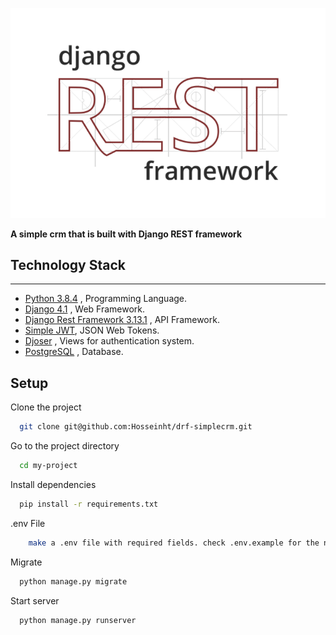 ![Django Rest Framework](backend/static/django_rest_framework.png)

**A simple crm that is built with Django REST framework**

## Technology Stack

***

- [Python 3.8.4](https://www.python.org/) , Programming Language. [](https://img.shields.io/badge/python-3.9-red)
- [Django 4.1](https://docs.djangoproject.com/en/3.2/releases/3.2/) , Web Framework.
- [Django Rest Framework 3.13.1](https://www.django-rest-framework.org/) , API Framework.
- [Simple JWT](https://django-rest-framework-simplejwt.readthedocs.io/en/latest/), JSON Web Tokens.
- [Djoser](https://djoser.readthedocs.io/en/latest/introduction.html) , Views for authentication system.
- [PostgreSQL](https://www.postgresql.org/) , Database.

## Setup

Clone the project

```bash
  git clone git@github.com:Hosseinht/drf-simplecrm.git
```

Go to the project directory

```bash
  cd my-project
```

Install dependencies

```bash
  pip install -r requirements.txt
```

.env File

```bash
    make a .env file with required fields. check .env.example for the needed fields
```

Migrate

```bash
  python manage.py migrate
```

Start server

```bash
  python manage.py runserver
```